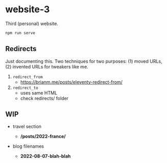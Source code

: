 # website-3

Third (personal) website.

```bash
npm run serve
```

## Redirects

Just documenting this. Two techniques for two purposes: (1) moved URLs, (2) invented URLs for tweakers like me.

1. `redirect_from`
    - https://brianm.me/posts/eleventy-redirect-from/
2. `redirect_to`
    - uses same HTML
    - check redirects/ folder

## WIP

- travel section
    - **/posts/2022-france/**

- blog filenames
    - **2022-08-07-blah-blah**
